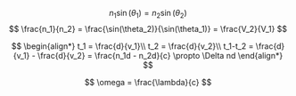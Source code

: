 $$
n_1 \sin(\theta_1) = n_2 \sin(\theta_2)
$$
$$
\frac{n_1}{n_2} = \frac{\sin(\theta_2)}{\sin(\theta_1)} = \frac{V_2}{V_1}
$$

$$
\begin{align*}
t_1 = \frac{d}{v_1}\\
t_2 = \frac{d}{v_2}\\
t_1-t_2 = \frac{d}{v_1} - \frac{d}{v_2} = \frac{n_1d - n_2d}{c} \propto \Delta nd
\end{align*}
$$

$$
\omega = \frac{\lambda}{c}
$$